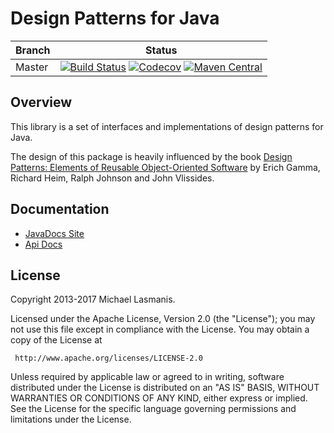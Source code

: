 Design Patterns for Java
========================

| Branch | Status |
| ------ | ------ |
|Master|[![Build Status](https://img.shields.io/circleci/project/github/michaellasmanis/javapatterns/master.svg)](https://circleci.com/gh/michaellasmanis/javapatterns/tree/master) [![Codecov](https://img.shields.io/codecov/c/github/michaellasmanis/javapatterns/master.svg)](https://codecov.io/gh/michaellasmanis/javapatterns/branch/master) [![Maven Central](https://maven-badges.herokuapp.com/maven-central/com.lasmanis/javapatterns/badge.svg?style=flat)](https://maven-badges.herokuapp.com/maven-central/com.lasmanis/javapatterns)|

Overview
--------

This library is a set of interfaces and implementations of design patterns for Java.

The design of this package is heavily influenced by the book [Design Patterns: Elements of Reusable Object-Oriented Software](http://www.hillside.net/elements-of-reusable-object-oriented-software-book "Book Link") by Erich Gamma, Richard Heim, Ralph Johnson and John Vlissides.

Documentation
-------------

* [JavaDocs Site](https://michaellasmanis.github.io/javapatterns/)
* [Api Docs](https://michaellasmanis.github.io/javapatterns/apidocs/)

License
-------

Copyright 2013-2017 Michael Lasmanis.

Licensed under the Apache License, Version 2.0 (the "License");
you may not use this file except in compliance with the License.
You may obtain a copy of the License at

     http://www.apache.org/licenses/LICENSE-2.0

Unless required by applicable law or agreed to in writing, software
distributed under the License is distributed on an "AS IS" BASIS,
WITHOUT WARRANTIES OR CONDITIONS OF ANY KIND, either express or implied.
See the License for the specific language governing permissions and
limitations under the License.
